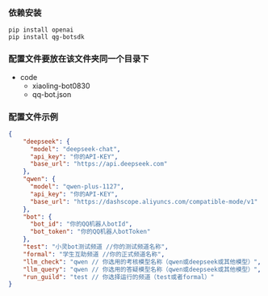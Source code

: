 ### 依赖安装

```shell bash
pip install openai
pip install qg-botsdk
```

### 配置文件要放在该文件夹同一个目录下

- code
  - xiaoling-bot0830
  - qq-bot.json


### 配置文件示例
```json
{
    "deepseek": {
      "model": "deepseek-chat",
      "api_key": "你的API-KEY",
      "base_url": "https://api.deepseek.com"
    },
    "qwen": {
      "model": "qwen-plus-1127",
      "api_key": "你的API-KEY",
      "base_url": "https://dashscope.aliyuncs.com/compatible-mode/v1"
    },
    "bot": {
      "bot_id": "你的QQ机器人botId",
      "bot_token": "你的QQ机器人botToken"
    },
    "test": "小灵bot测试频道 //你的测试频道名称",
    "formal": "学生互助频道 //你的正式频道名称",
    "llm_check": "qwen // 你选用的考核模型名称（qwen或deepseek或其他模型）",
    "llm_query": "qwen // 你选用的答疑模型名称（qwen或deepseek或其他模型）",
    "run_guild": "test // 你选择运行的频道（test或者formal）"
}
```
